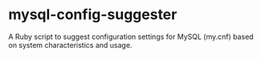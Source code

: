 # mysql-config-suggester
A Ruby script to suggest configuration settings for MySQL (my.cnf) based on system characteristics and usage.
